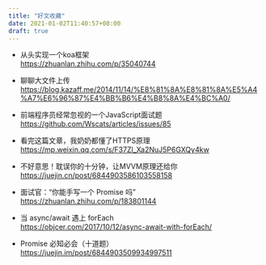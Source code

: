 ```yaml
---
title: "好文收藏"
date: 2021-01-02T11:40:57+08:00
draft: true
---
```


- 从头实现一个koa框架  
https://zhuanlan.zhihu.com/p/35040744

- 聊聊大文件上传   
https://blog.kazaff.me/2014/11/14/%E8%81%8A%E8%81%8A%E5%A4%A7%E6%96%87%E4%BB%B6%E4%B8%8A%E4%BC%A0/  

- 前端程序员经常忽视的一个JavaScript面试题    
https://github.com/Wscats/articles/issues/85  

- 看完这篇文章，我奶奶都懂了HTTPS原理  
https://mp.weixin.qq.com/s/F37Zl_Xa2NuJ5P6GXQy4kw   

- 不好意思！耽误你的十分钟，让MVVM原理还给你   
https://juejin.cn/post/6844903586103558158   

- 面试官：“你能手写一个 Promise 吗”   
https://zhuanlan.zhihu.com/p/183801144    

- 当 async/await 遇上 forEach   
https://objcer.com/2017/10/12/async-await-with-forEach/   

- Promise 必知必会（十道题）   
https://juejin.im/post/6844903509934997511




